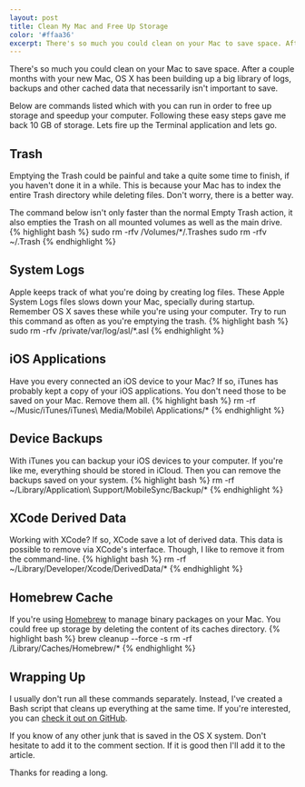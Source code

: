 ```yaml
---
layout: post
title: Clean My Mac and Free Up Storage
color: '#ffaa36'
excerpt: There's so much you could clean on your Mac to save space. After a couple months with your new Mac, OS X has been building up a big library of logs, backups and other cached data that necessarily isn't important to save.
---
```


There's so much you could clean on your Mac to save space. After a couple months with your new Mac, OS X has been building up a big library of logs, backups and other cached data that necessarily isn't important to save.

Below are commands listed which with you can run in order to free up storage and speedup your computer. Following these easy steps gave me back 10 GB of storage. Lets fire up the Terminal application and lets go.

## Trash
Emptying the Trash could be painful and take a quite some time to finish, if you haven't done it in a while. This is because your Mac has to index the entire Trash directory while deleting files. Don't worry, there is a better way.

The command below isn't only faster than the normal Empty Trash action, it also empties the Trash on all mounted volumes as well as the main drive.
{% highlight bash %} 
sudo rm -rfv /Volumes/*/.Trashes
sudo rm -rfv ~/.Trash
{% endhighlight %}
 
## System Logs
Apple keeps track of what you're doing by creating log files. These Apple System Logs files slows down your Mac, specially during startup. Remember OS X saves these while you're using your computer. Try to run this command as often as you're emptying the trash.
{% highlight bash %} 
sudo rm -rfv /private/var/log/asl/*.asl
{% endhighlight %}
 
## iOS Applications
Have you every connected an iOS device to your Mac? If so, iTunes has probably kept a copy of your iOS applications. You don't need those to be saved on your Mac. Remove them all.
{% highlight bash %} 
rm -rf ~/Music/iTunes/iTunes\ Media/Mobile\ Applications/*
{% endhighlight %}

## Device Backups
With iTunes you can backup your iOS devices to your computer. If you're like me, everything should be stored in iCloud. Then you can remove the backups saved on your system.
{% highlight bash %} 
rm -rf ~/Library/Application\ Support/MobileSync/Backup/*
{% endhighlight %}
 
## XCode Derived Data
Working with XCode? If so, XCode save a lot of derived data. This data is possible to remove via XCode's interface. Though, I like to remove it from the command-line.
{% highlight bash %} 
rm -rf ~/Library/Developer/Xcode/DerivedData/*
{% endhighlight %}

## Homebrew Cache
If you're using [Homebrew](http://brew.sh/) to manage binary packages on your Mac. You could free up storage by deleting the content of its caches directory.
{% highlight bash %} 
brew cleanup --force -s
rm -rf /Library/Caches/Homebrew/*
{% endhighlight %}

## Wrapping Up
I usually don't run all these commands separately. Instead, I've created a Bash script that cleans up everything at the same time. If you're interested, you can [check it out on GitHub](https://github.com/vinkla/dotfiles/blob/master/bin/cleanup).

If you know of any other junk that is saved in the OS X system. Don't hesitate to add it to the comment section. If it is good then I'll add it to the article.

Thanks for reading a long.


